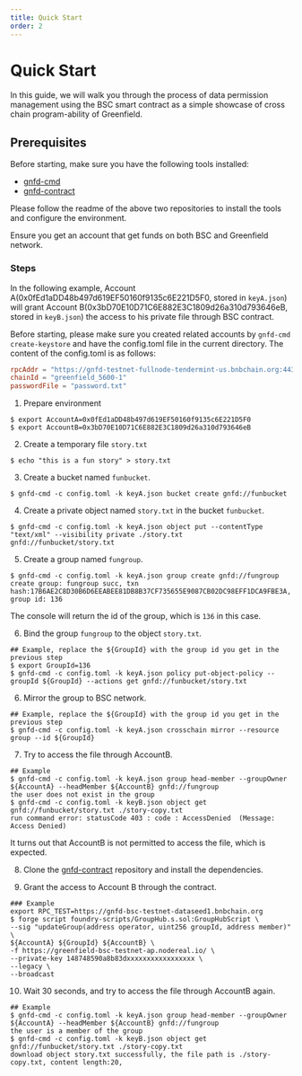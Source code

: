 ```yaml
---
title: Quick Start
order: 2
---
```


# Quick Start

In this guide, we will walk you through the process of data permission management using the BSC smart contract as a simple
showcase of cross chain program-ability of Greenfield.

## Prerequisites

Before starting, make sure you have the following tools installed:
- [gnfd-cmd](https://github.com/bnb-chain/greenfield-cmd)
- [gnfd-contract](https://github.com/bnb-chain/greenfield-contracts)

Please follow the readme of the above two repositories to install the tools and configure the environment.

Ensure you get an account that get funds on both BSC and Greenfield network.

### Steps

In the following example, Account A(0x0fEd1aDD48b497d619EF50160f9135c6E221D5F0, stored in `keyA.json`) will grant Account B(0x3bD70E10D71C6E882E3C1809d26a310d793646eB, stored in `keyB.json`)
the access to his private file through BSC contract.

Before starting, please make sure you created related accounts by `gnfd-cmd create-keystore` and have the config.toml file in the current directory. 
The content of the config.toml is as follows:

```toml
rpcAddr = "https://gnfd-testnet-fullnode-tendermint-us.bnbchain.org:443"
chainId = "greenfield_5600-1"
passwordFile = "password.txt"
```

1. Prepare environment

```shell
$ export AccountA=0x0fEd1aDD48b497d619EF50160f9135c6E221D5F0
$ export AccountB=0x3bD70E10D71C6E882E3C1809d26a310d793646eB
```

2. Create a temporary file `story.txt`

```shell
$ echo "this is a fun story" > story.txt 
```

3. Create a bucket named `funbucket`.

```shell
$ gnfd-cmd -c config.toml -k keyA.json bucket create gnfd://funbucket
```

4. Create a private object named `story.txt` in the bucket `funbucket`.

```shell
$ gnfd-cmd -c config.toml -k keyA.json object put --contentType "text/xml" --visibility private ./story.txt  gnfd://funbucket/story.txt
```

5. Create a group named `fungroup`.

```shell
$ gnfd-cmd -c config.toml -k keyA.json group create gnfd://fungroup
create group: fungroup succ, txn hash:17B6AE2C8D30B6D6EEABEE81DB8B37CF735655E9087CB02DC98EFF1DCA9FBE3A, group id: 136 
```

The console will return the id of the group, which is `136` in this case.

6. Bind the group `fungroup` to the object `story.txt`.

```shell
## Example, replace the ${GroupId} with the group id you get in the previous step
$ export GroupId=136
$ gnfd-cmd -c config.toml -k keyA.json policy put-object-policy --groupId ${GroupId} --actions get gnfd://funbucket/story.txt   
```

6. Mirror the group to BSC network.

```shell
## Example, replace the ${GroupId} with the group id you get in the previous step
$ gnfd-cmd -c config.toml -k keyA.json crosschain mirror --resource group --id ${GroupId} 
```

7. Try to access the file through AccountB.
    
```shell
## Example
$ gnfd-cmd -c config.toml -k keyA.json group head-member --groupOwner ${AccountA} --headMember ${AccountB} gnfd://fungroup
the user does not exist in the group
$ gnfd-cmd -c config.toml -k keyB.json object get gnfd://funbucket/story.txt ./story-copy.txt
run command error: statusCode 403 : code : AccessDenied  (Message: Access Denied)
```

It turns out that AccountB is not permitted to access the file, which is expected.

8. Clone the [gnfd-contract](https://github.com/bnb-chain/greenfield-contracts) repository and install the dependencies.

9. Grant the access to Account B through the contract.

```shell
### Example
export RPC_TEST=https://gnfd-bsc-testnet-dataseed1.bnbchain.org 
$ forge script foundry-scripts/GroupHub.s.sol:GroupHubScript \
--sig "updateGroup(address operator, uint256 groupId, address member)" \
${AccountA} ${GroupId} ${AccountB} \
-f https://greenfield-bsc-testnet-ap.nodereal.io/ \
--private-key 148748590a8b83dxxxxxxxxxxxxxxxxx \
--legacy \
--broadcast
```

10. Wait 30 seconds, and try to access the file through AccountB again.
```shell
## Example
$ gnfd-cmd -c config.toml -k keyA.json group head-member --groupOwner ${AccountA} --headMember ${AccountB} gnfd://fungroup
the user is a member of the group
$ gnfd-cmd -c config.toml -k keyB.json object get gnfd://funbucket/story.txt ./story-copy.txt
download object story.txt successfully, the file path is ./story-copy.txt, content length:20,
```